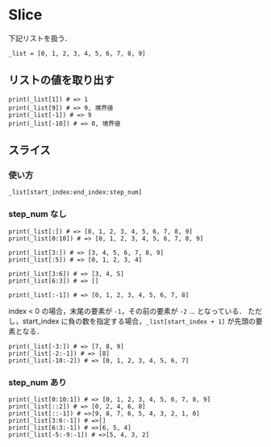 # Slice

下記リストを扱う．

```
_list = [0, 1, 2, 3, 4, 5, 6, 7, 8, 9]
```

## リストの値を取り出す

```
print(_list[1]) # => 1
print(_list[9]) # => 9, 境界値
print(_list[-1]) # => 9
print(_list[-10]) # => 0, 境界値
```

## スライス

### 使い方

```
_list[start_index:end_index:step_num]
```

### step_num なし

```
print(_list[:]) # => [0, 1, 2, 3, 4, 5, 6, 7, 8, 9]
print(_list[0:10]) # => [0, 1, 2, 3, 4, 5, 6, 7, 8, 9]

print(_list[3:]) # => [3, 4, 5, 6, 7, 8, 9]
print(_list[:5]) # => [0, 1, 2, 3, 4]

print(_list[3:6]) # => [3, 4, 5]
print(_list[6:3]) # => []

print(_list[:-1]) # => [0, 1, 2, 3, 4, 5, 6, 7, 8]
```

index < 0 の場合，末尾の要素が `-1`，その前の要素が `-2` ... となっている．
ただし，start_index に負の数を指定する場合，`_list[start_index + 1]` が先頭の要素となる．

```
print(_list[-3:]) # => [7, 8, 9]
print(_list[-2:-1]) # => [8]
print(_list[-10:-2]) # => [0, 1, 2, 3, 4, 5, 6, 7]
```

### step_num あり

```
print(_list[0:10:1]) # => [0, 1, 2, 3, 4, 5, 6, 7, 8, 9]
print(_list[::2]) # => [0, 2, 4, 6, 8]
print(_list[::-1]) # =>[9, 8, 7, 6, 5, 4, 3, 2, 1, 0]
print(_list[3:6:-1]) # =>[]
print(_list[6:3:-1]) # =>[6, 5, 4]
print(_list[-5:-9:-1]) # =>[5, 4, 3, 2]
```
